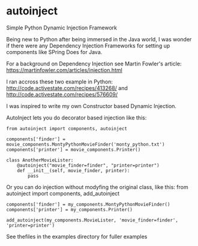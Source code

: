 # autoinject
Simple Python Dynamic Injection Framework

Being new to Python after being immersed in the Java world, I was wonder if there were any Dependency Injection Frameworks for setting up components like SPring Does for Java.

For a background on Dependency Injection see Martin Fowler's article: https://martinfowler.com/articles/injection.html

I ran accross these two example in Python: http://code.activestate.com/recipes/413268/ and http://code.activestate.com/recipes/576609/

I was inspired to write my own Constructor based Dynamic Injection.

AutoInject lets you do decorator based injection like this:
  
    from autoinject import components, autoinject
      
    components['finder'] = movie_components.MontyPythonMovieFinder('monty_python.txt')
    components['printer'] = movie_components.Printer()
      
    class AnotherMovieLister:
        @autoinject("movie_finder=finder", "printer=printer")
        def __init__(self, movie_finder, printer):
            pass
     

Or you can do injection without modyfing the original class, like this:
    from autoinject import components, add_autoinject
    
    components['finder'] = my_components.MontyPythonMovieFinder()
    components['printer'] = my_components.Printer()
      
    add_autoinject(my_components.MovieLister, 'movie_finder=finder', 'printer=printer')   
    
See thefiles in the examples directory for fuller examples
